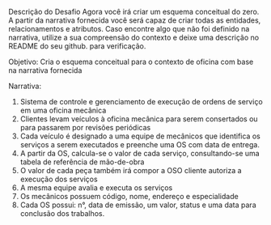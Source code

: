 Descrição do Desafio
Agora você irá criar um esquema conceitual do zero. A partir da narrativa fornecida você será capaz de criar todas as entidades, relacionamentos e atributos. Caso encontre algo que não foi definido na narrativa, utilize a sua compreensão do contexto e deixe uma descrição no README do seu github. para verificação.

Objetivo:
Cria o esquema conceitual para o contexto de oficina com base na narrativa fornecida

Narrativa:
1. Sistema de controle e gerenciamento de execução de ordens de serviço em uma oficina mecânica
2. Clientes levam veículos à oficina mecânica para serem consertados ou para passarem por revisões  periódicas
3. Cada veículo é designado a uma equipe de mecânicos que identifica os serviços a serem executados e preenche uma OS com data de entrega.
4. A partir da OS, calcula-se o valor de cada serviço, consultando-se uma tabela de referência de mão-de-obra
5. O valor de cada peça também irá compor a OSO cliente autoriza a execução dos serviços
6. A mesma equipe avalia e executa os serviços
7. Os mecânicos possuem código, nome, endereço e especialidade
8. Cada OS possui: n°, data de emissão, um valor, status e uma data para conclusão dos trabalhos.
